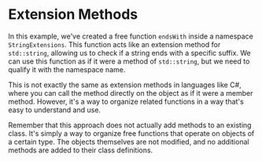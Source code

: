 # Extension Methods
In this example, we've created a free function `endsWith` inside a namespace `StringExtensions`. This function acts like an extension method for `std::string`, allowing us to check if a string ends with a specific suffix. We can use this function as if it were a method of `std::string`, but we need to qualify it with the namespace name.

This is not exactly the same as extension methods in languages like C#, where you can call the method directly on the object as if it were a member method. However, it's a way to organize related functions in a way that's easy to understand and use.

Remember that this approach does not actually add methods to an existing class. It's simply a way to organize free functions that operate on objects of a certain type. The objects themselves are not modified, and no additional methods are added to their class definitions.